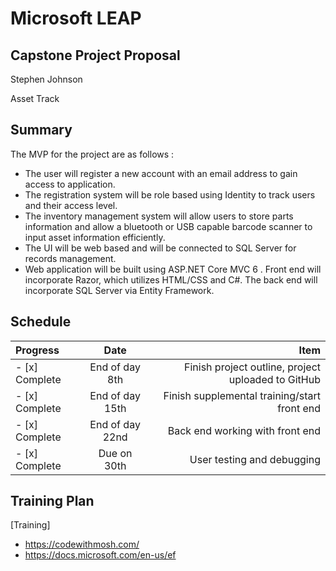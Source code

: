 # Microsoft LEAP 

## Capstone Project Proposal 

Stephen Johnson

Asset Track

## Summary
The MVP for the project are as follows :

+ The user will register a new account with an email address to gain access to application.
+ The registration system will be role based using Identity to track users and their access level.
+ The inventory management system will allow users to store parts information and allow a bluetooth or USB capable barcode scanner to input asset information efficiently.
+ The UI will be web based and will be connected to SQL Server for records management. 
+ Web application will be built using ASP.NET Core MVC 6 . Front end will incorporate Razor, which utilizes HTML/CSS and C#. The back end will incorporate SQL Server via Entity Framework.

## Schedule

Progress| Date | Item
| :---        |    :----:   |          ---: |
- [x] Complete | End of day 8th | Finish project outline, project uploaded to GitHub
- [x] Complete | End of day 15th | Finish supplemental training/start front end 
- [x] Complete | End of day 22nd |  Back end working with front end
- [x] Complete | Due on 30th |  User testing and debugging

## Training Plan
[Training]
- https://codewithmosh.com/
- https://docs.microsoft.com/en-us/ef
